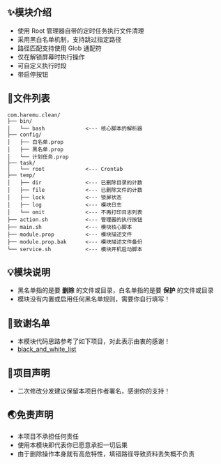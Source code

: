 ## ✨模块介绍

- 使用 Root 管理器自带的定时任务执行文件清理
- 采用黑白名单机制，支持跳过指定路径
- 路径匹配支持使用 Glob 通配符
- 仅在解锁屏幕时执行操作
- 可自定义执行时段
- 带启停按钮



## 📄文件列表

```
com.haremu.clean/
├── bin/
│   └── bash             <--- 核心脚本的解析器
├── config/
│   ├── 白名单.prop
│   ├── 黑名单.prop
│   └── 计划任务.prop
├── task/
│   └── root             <--- Crontab
├── temp/
│   ├── dir              <--- 已删除目录的计数
│   ├── file             <--- 已删除文件的计数
│   ├── lock             <--- 锁屏状态
│   ├── log              <--- 模块日志
│   └── omit             <--- 不再打印日志列表
├── action.sh            <--- 管理器的执行按钮
├── main.sh              <--- 模块核心脚本
├── module.prop          <--- 模块描述文件
├── module.prop.bak      <--- 模块描述文件备份
└── service.sh           <--- 模块开机启动脚本
```



## 💡模块说明

- 黑名单指的是要 **删除** 的文件或目录，白名单指的是要 **保护** 的文件或目录
- 模块没有内置或启用任何黑名单规则，需要你自行填写！



## 🙏致谢名单

- 本模块代码思路参考了如下项目，对此表示由衷的感谢！
- [black_and_white_list](https://github.com/Petit-Abba/black_and_white_list)



## 📢项目声明

- 二次修改分发建议保留本项目作者署名，感谢你的支持！



## 🌏免责声明

- 本项目不承担任何责任
- 使用本模块即代表你已愿意承担一切后果
- 由于删除操作本身就有高危特性，填错路径导致资料丢失概不负责
